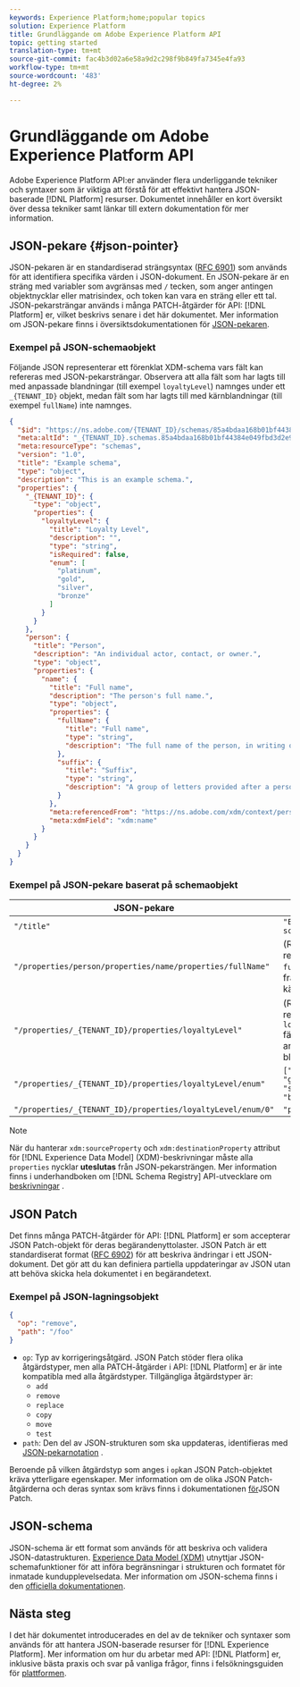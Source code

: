 ```yaml
---
keywords: Experience Platform;home;popular topics
solution: Experience Platform
title: Grundläggande om Adobe Experience Platform API
topic: getting started
translation-type: tm+mt
source-git-commit: fac4b3d02a6e58a9d2c298f9b849fa7345e4fa93
workflow-type: tm+mt
source-wordcount: '483'
ht-degree: 2%

---
```



# Grundläggande om Adobe Experience Platform API

Adobe Experience Platform API:er använder flera underliggande tekniker och syntaxer som är viktiga att förstå för att effektivt hantera JSON-baserade [!DNL Platform] resurser. Dokumentet innehåller en kort översikt över dessa tekniker samt länkar till extern dokumentation för mer information.

## JSON-pekare {#json-pointer}

JSON-pekaren är en standardiserad strängsyntax ([RFC 6901](https://tools.ietf.org/html/rfc6901)) som används för att identifiera specifika värden i JSON-dokument. En JSON-pekare är en sträng med variabler som avgränsas med `/` tecken, som anger antingen objektnycklar eller matrisindex, och token kan vara en sträng eller ett tal. JSON-pekarsträngar används i många PATCH-åtgärder för API: [!DNL Platform] er, vilket beskrivs senare i det här dokumentet. Mer information om JSON-pekare finns i översiktsdokumentationen för [JSON-pekaren](https://rapidjson.org/md_doc_pointer.html).

### Exempel på JSON-schemaobjekt

Följande JSON representerar ett förenklat XDM-schema vars fält kan refereras med JSON-pekarsträngar. Observera att alla fält som har lagts till med anpassade blandningar (till exempel `loyaltyLevel`) namnges under ett `_{TENANT_ID}` objekt, medan fält som har lagts till med kärnblandningar (till exempel `fullName`) inte namnges.

```json
{
  "$id": "https://ns.adobe.com/{TENANT_ID}/schemas/85a4bdaa168b01bf44384e049fbd3d2e9b2ffaca440d35b9",
  "meta:altId": "_{TENANT_ID}.schemas.85a4bdaa168b01bf44384e049fbd3d2e9b2ffaca440d35b9",
  "meta:resourceType": "schemas",
  "version": "1.0",
  "title": "Example schema",
  "type": "object",
  "description": "This is an example schema.",
  "properties": {
    "_{TENANT_ID}": {
      "type": "object",
      "properties": {
        "loyaltyLevel": {
          "title": "Loyalty Level",
          "description": "",
          "type": "string",
          "isRequired": false,
          "enum": [
            "platinum",
            "gold",
            "silver",
            "bronze"
          ]
        }
      }
    },
    "person": {
      "title": "Person",
      "description": "An individual actor, contact, or owner.",
      "type": "object",
      "properties": {
        "name": {
          "title": "Full name",
          "description": "The person's full name.",
          "type": "object",
          "properties": {
            "fullName": {
              "title": "Full name",
              "type": "string",
              "description": "The full name of the person, in writing order most commonly accepted in the language of the name.",
            },
            "suffix": {
              "title": "Suffix",
              "type": "string",
              "description": "A group of letters provided after a person's name to provide additional information. The `suffix` is used at the end of someones name. For example Jr., Sr., M.D., PhD, I, II, III, etc.",
            }
          },
          "meta:referencedFrom": "https://ns.adobe.com/xdm/context/person-name",
          "meta:xdmField": "xdm:name"
        }
      }
    }
  }
}
```

### Exempel på JSON-pekare baserat på schemaobjekt

| JSON-pekare | Löser till |
| --- | --- |
| `"/title"` | `"Example schema"` |
| `"/properties/person/properties/name/properties/fullName"` | (Returnerar en referens till `fullName` fältet från en kärnblandning.) |
| `"/properties/_{TENANT_ID}/properties/loyaltyLevel"` | (Returnerar en referens till `loyaltyLevel` fältet från en anpassad blandning.) |
| `"/properties/_{TENANT_ID}/properties/loyaltyLevel/enum"` | `["platinum", "gold", "silver", "bronze"]` |
| `"/properties/_{TENANT_ID}/properties/loyaltyLevel/enum/0"` | `"platinum"` |

>[!NOTE]
>
>När du hanterar `xdm:sourceProperty` och `xdm:destinationProperty` attribut för [!DNL Experience Data Model] (XDM)-beskrivningar måste alla `properties` nycklar **uteslutas** från JSON-pekarsträngen. Mer information finns i underhandboken om [!DNL Schema Registry] API-utvecklare om [beskrivningar](../xdm/api/descriptors.md) .

## JSON Patch

Det finns många PATCH-åtgärder för API: [!DNL Platform] er som accepterar JSON Patch-objekt för deras begärandenyttolaster. JSON Patch är ett standardiserat format ([RFC 6902](https://tools.ietf.org/html/rfc6902)) för att beskriva ändringar i ett JSON-dokument. Det gör att du kan definiera partiella uppdateringar av JSON utan att behöva skicka hela dokumentet i en begärandetext.

### Exempel på JSON-lagningsobjekt

```json
{
  "op": "remove",
  "path": "/foo"
}
```

* `op`: Typ av korrigeringsåtgärd. JSON Patch stöder flera olika åtgärdstyper, men alla PATCH-åtgärder i API: [!DNL Platform] er är inte kompatibla med alla åtgärdstyper. Tillgängliga åtgärdstyper är:
   * `add`
   * `remove`
   * `replace`
   * `copy`
   * `move`
   * `test`
* `path`: Den del av JSON-strukturen som ska uppdateras, identifieras med [JSON-pekarnotation](#json-pointer) .

Beroende på vilken åtgärdstyp som anges i `op`kan JSON Patch-objektet kräva ytterligare egenskaper. Mer information om de olika JSON Patch-åtgärderna och deras syntax som krävs finns i dokumentationen [för](http://jsonpatch.com/)JSON Patch.

## JSON-schema

JSON-schema är ett format som används för att beskriva och validera JSON-datastrukturen. [Experience Data Model (XDM)](../xdm/home.md) utnyttjar JSON-schemafunktioner för att införa begränsningar i strukturen och formatet för inmatade kundupplevelsedata. Mer information om JSON-schema finns i den [officiella dokumentationen](https://json-schema.org/).

## Nästa steg

I det här dokumentet introducerades en del av de tekniker och syntaxer som används för att hantera JSON-baserade resurser för [!DNL Experience Platform]. Mer information om hur du arbetar med API: [!DNL Platform] er, inklusive bästa praxis och svar på vanliga frågor, finns i felsökningsguiden för [plattformen](troubleshooting.md).